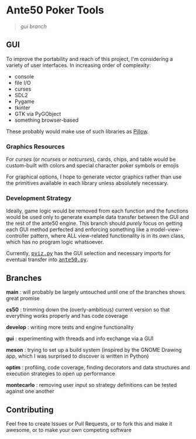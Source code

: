 Ante50 Poker Tools
==================
> _gui branch_

## GUI

To improve the portability and reach of this project, I'm considering a variety of user interfaces. In increasing order of complexity:

- console
- file I/O
- curses
- SDL2
- Pygame
- tkinter
- GTK via PyGObject
- something browser-based

These probably would make use of such libraries as [Pillow](https://python-pillow.org/).

### Graphics Resources

For _curses_ (or _ncurses_ or _notcurses_), cards, chips, and table would be custom-built with colors and special character poker symbols or emojis

For graphical options, I hope to generate vector graphics rather than use the primitives available in each library unless absolutely necessary.

### Development Strategy

Ideally, game logic would be removed from each function and the functions would be used only to generate example data transfer between the GUI and the rest of the ante50 engine. This branch should _purely_ focus on getting each GUI method perfected and enforcing something like a model-view-controller pattern, where ALL view-related functionality is in its own class, which has no program logic whatsoever.

Currently, <tt>[pviz.py](pviz.py)</tt> has the GUI selection and necessary imports for eventual transfer into <tt>[ante50.py](ante50.py)</tt>.

## Branches

**main**
: will probably be largely untouched until one of the branches shows great promise

**cs50**
: trimming down the (overly-ambitious) current version so that everything works properly and has code coverage

**develop**
: writing more tests and engine functionality

**gui**
: experimenting with threads and info exchange via a GUI

**meson**
: trying to set up a build system (inspired by the GNOME Drawing app, which I was surprised to discover is written in Python)

**optim**
: profiling, code coverage, finding decorators and data structures and execution strategies to open up performance

**montecarlo**
: removing user input so strategy definitions can be tested against one another

## Contributing

Feel free to create Issues or Pull Requests, or to fork this and make it awesome, or to make your own competing software

